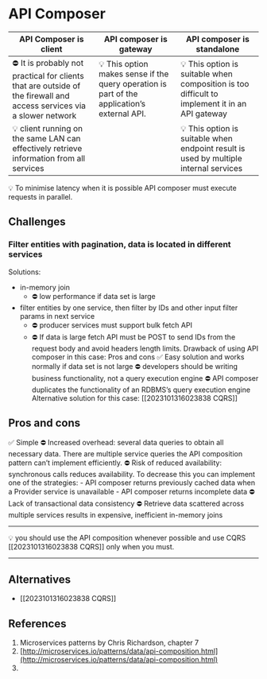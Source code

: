 # API Composer

| API Composer is client | API composer is gateway | API composer is standalone  |
|------------------------|-------------------------|-------------------------|
| ⛔ It is probably not practical for clients that are outside of the firewall and access services via a slower network| 💡 This option makes sense if the query operation is part of the application’s external API.|💡 This option is suitable when composition is too difficult to implement it in an API gateway |
| 💡 client running on the same LAN can effectively retrieve information from all services| | 💡 This option is suitable when endpoint result is used by multiple internal services |

💡 To minimise latency when it is possible API composer must execute requests in parallel. 

## Challenges
### Filter entities with pagination, data is located in different services
Solutions:
-  in-memory join
	- ⛔  low performance if  data set is large
- filter entities  by one service, then filter by IDs and other input filter params in next service
	- ⛔ producer services must support bulk fetch API
	- ⛔ If data is large fetch API must be POST to send IDs from the request body and avoid headers length limits. 
Drawback of using API composer in this case:
Pros and cons
✅ Easy solution and works normally if data set is not large
⛔  developers should be writing business functionality, not a query execution engine
⛔ API composer duplicates the functionality of an RDBMS’s query execution engine
Alternative solution for this case: [[2023101316023838 CQRS]]
## Pros and cons
✅ Simple
⛔ Increased overhead: several data queries to obtain all necessary data. There are multiple service queries the API composition pattern can’t implement efficiently.
⛔ Risk of reduced availability: synchronous calls reduces availability. To decrease this you can implement one of the strategies:
	 - API composer  returns previously cached data when a Provider service is unavailable
	 - API composer returns incomplete data
⛔ Lack of transactional data consistency
⛔ Retrieve data scattered across multiple services results in expensive, inefficient in-memory joins

--------------------------------------------------------------

💡 you should use the API composition whenever possible and use CQRS [[2023101316023838 CQRS]] only when you must.

----------------------------------------------------------------
## Alternatives
- [[2023101316023838 CQRS]]
## References
1.  Microservices patterns by Chris Richardson, chapter 7
2. [http://microservices.io/patterns/data/api-composition.html](http://microservices.io/patterns/data/api-composition.html)
3. 